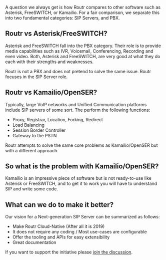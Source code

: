 A  question we always get is how Routr compares to other software such as Asterisk, FreeSWITCH, or Kamailio. For a fair comparison, we separate this into two fundamental categories: SIP Servers, and PBX.

## Routr vs Asterisk/FreeSWITCH?

Asterisk and FreeSWITCH fall into the PBX category. Their role is to provide media capabilities such as IVR, Voicemail,  Conferencing, Recording and even video. Both, Asterisk and FreeSWITCH, are very good at what they do each with their strengths and weaknesses.

Routr is not a PBX and does not pretend to solve the same issue. Routr focuses in the SIP Server role.

## Routr vs Kamailio/OpenSER?

Typically, large VoIP networks and Unified Communication platforms include SIP servers of some sort. The perform the following functions:

* Proxy, Registrar, Location, Forking, Redirect
* Load Balancing
* Session Border Controller
* Gateway to the PSTN

Routr attempts to solve the same core problems as Kamailio/OpenSER but with a different approach.

## So what is the problem with Kamailio/OpenSER?

Kamailio is an impressive piece of software but is not ready-to-use like Asterisk or FreeSWITCH, and to get it to work you will have to understand SIP and write some code.

## What can we do to make it better?

Our vision for a Next-generation SIP Server can be summarized as follows:

* Make Routr Cloud-Native (After all it is 2019)
* It does not require any coding / Most use-cases are configurable
* Offer the tooling and APIs for easy extensibility
* Great documentation

If you want to support the initiative please [join the discussion](https://routr.io/docs/introduction/community/).
